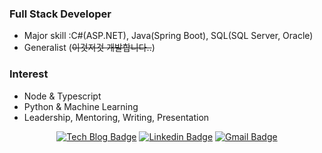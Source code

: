 ### Full Stack Developer
- Major skill :C#(ASP.NET), Java(Spring Boot), SQL(SQL Server, Oracle)
- Generalist (~~이것저것 개발합니다..~~)

### Interest
- Node & Typescript
- Python & Machine Learning
- Leadership, Mentoring, Writing, Presentation

<div align=center>

[![Tech Blog Badge](http://img.shields.io/badge/-Tech%20blog-black?style=flat-square&logo=github&link=https://chohyungho.github.io/)](https://chohyungho.github.io/) 
[![Linkedin Badge](https://img.shields.io/badge/-LinkedIn-blue?style=flat-square&logo=Linkedin&logoColor=white&link=https://www.linkedin.com/in/hyungho-cho-a0b2a013a/)](https://www.linkedin.com/in/hyungho-cho-a0b2a013a/) 
[![Gmail Badge](https://img.shields.io/badge/-Gmail-d14836?style=flat-square&logo=Gmail&logoColor=white&link=mailto:sagehoit@gmail.com)](mailto:sagehoit@gmail.com)
</div>
